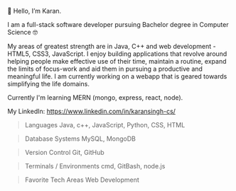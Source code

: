 👋 Hello, I’m Karan.

I am a full-stack software developer pursuing Bachelor degree in Computer Science 🤓

My areas of greatest strength are in Java, C++ and web development - HTML5, CSS3, JavaScript. I enjoy building applications that revolve around helping people make effective use of their time, maintain a routine, expand the limits of focus-work and aid them in pursuing a productive and meaningful life. I am currently working on a webapp that is geared towards simplifying the life domains. 

Currently I'm learning MERN (mongo, express, react, node).

My LinkedIn: https://www.linkedin.com/in/karansingh-cs/

> Languages
   Java, c++, JavaScript, Python, CSS, HTML
    
> Database Systems
   MySQL, MongoDB
   
> Version Control
   Git, GitHub

> Terminals / Environments
   cmd, GitBash, node.js

> Favorite Tech Areas
   Web Development
